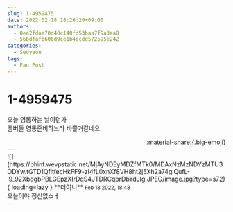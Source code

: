 ```yaml
---
slug: 1-4959475
date: 2022-02-18 18:26:29+09:00
authors:
  - 0ea2fdae70d40c140fd53baa7f9a3aa0
  - 56bdfafb606d9ce1b4ecdd572595e242
categories:
  - Seoyeon
tags:
  - Fan Post
---
```


# 1-4959475

<div class="post-container" markdown="1">
<div class="content-container md-sidebar__scrollwrap" markdown="1">

오늘 영통하는 날이던가<br>멤버들 영통준비하느라 바쁠거같네요

</div>
</div>

<div style="text-align: right;" markdown="1">
<a href="https://weverse.io/fromis9/fanpost/1-4959475" style="text-align: right;">:material-share:{.big-emoji}</a>
</div>
---

<div class="comments-container md-sidebar__scrollwrap" markdown="1">
<div class="comment" markdown="1">
<div class='id-container' markdown="1">
![](https://phinf.wevpstatic.net/MjAyNDEyMDZfMTk0/MDAxNzMzNDYzMTU3ODYw.tGTD1QfitfecHkFF9-zI4fL0xnXf8VH8ht2j5Xh2a74g.QufL-i9_92XbdgbPBLGEpzXIrDqS4JTDRCqprDbYdJIg.JPEG/image.jpg?type=s72){ loading=lazy }
**<span class="artist">더여니</span>** <small>Feb 18 2022, 18:48</small><br>
</div>
<div class='comment-body' markdown="1">
오늘이야 정신없스ㅓ
</div>
</div>
</div>
---
